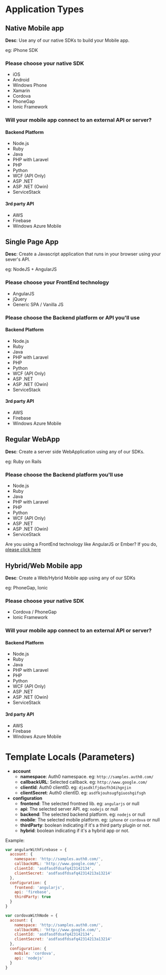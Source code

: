 # Application Types
## Native Mobile app
**Desc**: Use any of our native SDKs to build your Mobile app.

eg: iPhone SDK
### Please choose your native SDK
* iOS
* Android
* Windows Phone
* Xamarin
* Cordova
* PhoneGap
* Ionic Framework

### Will your mobile app connect to an external API or server?

#### Backend Platform
* Node.js
* Ruby
* Java
* PHP with Laravel
* PHP
* Python
* WCF (API Only)
* ASP .NET
* ASP .NET (Owin)
* ServiceStack

#### 3rd party API
* AWS
* Firebase
* Windows Azure Mobile

## Single Page App
**Desc**: Create a Javascript application that runs in your browser using your sever's API.

eg: NodeJS + AngularJS

### Please choose your FrontEnd technology

* AngularJS
* jQuery
* Generic SPA / Vanilla JS

### Please choose the Backend platform or API you'll use

#### Backend Platform
* Node.js
* Ruby
* Java
* PHP with Laravel
* PHP
* Python
* WCF (API Only)
* ASP .NET
* ASP .NET (Owin)
* ServiceStack

#### 3rd party API
* AWS
* Firebase
* Windows Azure Mobile

## Regular WebApp
**Desc**: Create a server side WebApplication using any of our SDKs.

eg: Ruby on Rails

### Please choose the Backend platform you'll use

* Node.js
* Ruby
* Java
* PHP with Laravel
* PHP
* Python
* WCF (API Only)
* ASP .NET
* ASP .NET (Owin)
* ServiceStack

Are you using a FrontEnd technology like AngularJS or Ember? If you do, [please click here](http://go.to.spa/)


## Hybrid/Web Mobile app
**Desc**: Create a Web/Hybrid Mobile app using any of our SDKs

eg: PhoneGap, Ionic
### Please choose your native SDK
* Cordova / PhoneGap
* Ionic Framework

### Will your mobile app connect to an external API or server?

#### Backend Platform
* Node.js
* Ruby
* Java
* PHP with Laravel
* PHP
* Python
* WCF (API Only)
* ASP .NET
* ASP .NET (Owin)
* ServiceStack

#### 3rd party API
* AWS
* Firebase
* Windows Azure Mobile


# Template Locals (Parameters)

* __account__
  * __namespace__: Auth0 namespace. eg: `http://samples.auth0.com/`
  * __callbackURL__: Selected callback. eg: `http://www.google.com/`
  * __clientId__: Auth0 clientID. eg: `djasdklfjdasfh34ihgnjin`
  * __clientSecret__: Auth0 clientID. eg: `asdfkjouhsugfgiuoshgifsgh`
* __configuration__
  * __frontend__: The selected frontned lib. eg: `angularjs` or null
  * __api__: The selected server API. eg: `nodejs` or null
  * __backend__: The selected backend platform. eg: `nodejs` or null
  * __mobile__: The selected mobile platform. eg: `iphone` or `cordova` or null
  * __thirdParty__: boolean indicating if it's a third party plugin or not.
  * __hybrid__: boolean indicating if it's a hybrid app or not.

Example:

````js
var angularWithFirebase = {
  account: {
    namespace: 'http://samples.auth0.com/',
    callbackURL: 'http://www.google.com/',
    clientId: 'asdfasdfdsafq423142134',
    clientSecret: 'asdfasdfdsafq42314213a13214'
  },
  configuration: {
    frontend: 'angularjs',
    api: 'firebase',
    thirdParty: true
  }
}

var cordovaWithNode = {
  account: {
    namespace: 'http://samples.auth0.com/',
    callbackURL: 'http://www.google.com/',
    clientId: 'asdfasdfdsafq423142134',
    clientSecret: 'asdfasdfdsafq42314213a13214'
  },
  configuration: {
    mobile: 'cordova',
    api: 'nodejs'
  }
}
````








